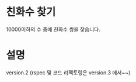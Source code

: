 친화수 찾기
====================================
10000이하의 수 중에 친화수 쌍을 찾습니다.

설명
===

version.2 (rspec 및 코드 리팩토링은 version.3 에서~~)



